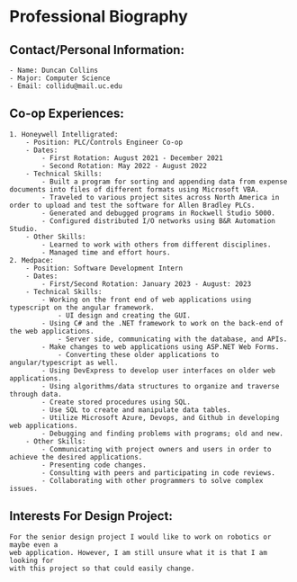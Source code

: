 # Professional Biography

## Contact/Personal Information:

    - Name: Duncan Collins
    - Major: Computer Science
    - Email: collidu@mail.uc.edu

## Co-op Experiences:

    1. Honeywell Intelligrated:
        - Position: PLC/Controls Engineer Co-op
        - Dates:
            - First Rotation: August 2021 - December 2021
            - Second Rotation: May 2022 - August 2022
        - Technical Skills:
            - Built a program for sorting and appending data from expense documents into files of different formats using Microsoft VBA.
            - Traveled to various project sites across North America in order to upload and test the software for Allen Bradley PLCs.
            - Generated and debugged programs in Rockwell Studio 5000.
            - Configured distributed I/O networks using B&R Automation Studio.
        - Other Skills:
            - Learned to work with others from different disciplines.
            - Managed time and effort hours.
    2. Medpace:
        - Position: Software Development Intern
        - Dates:
            - First/Second Rotation: January 2023 - August: 2023
        - Technical Skills:
            - Working on the front end of web applications using typescript on the angular framework.
                - UI design and creating the GUI.
            - Using C# and the .NET framework to work on the back-end of the web applications.
                - Server side, communicating with the database, and APIs.
            - Make changes to web applications using ASP.NET Web Forms.
                - Converting these older applications to angular/typescript as well.
            - Using DevExpress to develop user interfaces on older web applications.
            - Using algorithms/data structures to organize and traverse through data.
            - Create stored procedures using SQL.
            - Use SQL to create and manipulate data tables.
            - Utilize Microsoft Azure, Devops, and Github in developing web applications.
            - Debugging and finding problems with programs; old and new.
        - Other Skills:
            - Communicating with project owners and users in order to achieve the desired applications.
            - Presenting code changes.
            - Consulting with peers and participating in code reviews.
            - Collaborating with other programmers to solve complex issues.

## Interests For Design Project:

    For the senior design project I would like to work on robotics or maybe even a
    web application. However, I am still unsure what it is that I am looking for
    with this project so that could easily change.
